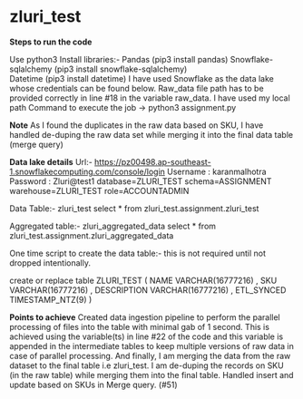 # zluri_test
**Steps to run the code**

Use python3
Install libraries:-
Pandas (pip3 install pandas)
Snowflake-sqlalchemy (pip3 install snowflake-sqlalchemy)\
Datetime (pip3 install datetime)
I have used Snowflake as the data lake whose credentials can be found below.
Raw_data file path has to be provided correctly in line #18 in the variable raw_data. I have used my local path
Command to execute the job → python3 assignment.py

**Note** 
As I found the duplicates in the raw data based on SKU, I have handled de-duping the raw data set while merging it into the final data table (merge query)

**Data lake details**
Url:- https://pz00498.ap-southeast-1.snowflakecomputing.com/console/login
Username : karanmalhotra
Password : Zluri@test1
database=ZLURI_TEST
schema=ASSIGNMENT
warehouse=ZLURI_TEST
role=ACCOUNTADMIN

Data Table:- zluri_test
select * from zluri_test.assignment.zluri_test

Aggregated table:- zluri_aggregated_data
select * from zluri_test.assignment.zluri_aggregated_data


One time script to create the data table:- this is not required until not dropped intentionally.

create or replace table ZLURI_TEST
(
NAME	VARCHAR(16777216)
, SKU	VARCHAR(16777216)
, DESCRIPTION	VARCHAR(16777216)
, ETL_SYNCED	TIMESTAMP_NTZ(9)
)


**Points to achieve**
Created data ingestion pipeline to perform the parallel processing of files into the table with minimal gab of 1 second.
This is achieved using the variable(ts) in line #22 of the code and this variable is appended in the intermediate tables to keep multiple versions of raw data in case of parallel processing.
And finally, I am merging the data from the raw dataset to the final table i.e zluri_test.
I am de-duping the records on SKU (in the raw table) while merging them into the final table.
Handled insert and update based on SKUs in Merge query. (#51)
